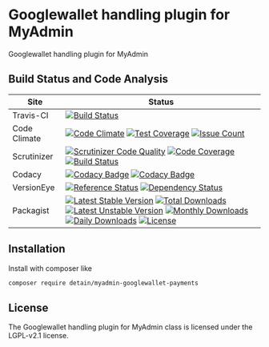 # Googlewallet handling plugin for MyAdmin

Googlewallet handling plugin for MyAdmin

## Build Status and Code Analysis

Site          | Status
--------------|---------------------------
Travis-CI     | [![Build Status](https://travis-ci.org/detain/myadmin-googlewallet-payments.svg?branch=master)](https://travis-ci.org/detain/myadmin-googlewallet-payments)
Code Climate  | [![Code Climate](https://codeclimate.com/github/detain/myadmin-googlewallet-payments/badges/gpa.svg)](https://codeclimate.com/github/detain/myadmin-googlewallet-payments) [![Test Coverage](https://codeclimate.com/github/detain/myadmin-googlewallet-payments/badges/coverage.svg)](https://codeclimate.com/github/detain/myadmin-googlewallet-payments/coverage) [![Issue Count](https://codeclimate.com/github/detain/myadmin-googlewallet-payments/badges/issue_count.svg)](https://codeclimate.com/github/detain/myadmin-googlewallet-payments)
Scrutinizer   | [![Scrutinizer Code Quality](https://scrutinizer-ci.com/g/myadmin-plugins/myadmin-googlewallet-payments/badges/quality-score.png?b=master)](https://scrutinizer-ci.com/g/myadmin-plugins/myadmin-googlewallet-payments/?branch=master) [![Code Coverage](https://scrutinizer-ci.com/g/myadmin-plugins/myadmin-googlewallet-payments/badges/coverage.png?b=master)](https://scrutinizer-ci.com/g/myadmin-plugins/myadmin-googlewallet-payments/?branch=master) [![Build Status](https://scrutinizer-ci.com/g/myadmin-plugins/myadmin-googlewallet-payments/badges/build.png?b=master)](https://scrutinizer-ci.com/g/myadmin-plugins/myadmin-googlewallet-payments/build-status/master)
Codacy        | [![Codacy Badge](https://api.codacy.com/project/badge/Grade/226251fc068f4fd5b4b4ef9a40011d06)](https://www.codacy.com/app/detain/myadmin-googlewallet-payments) [![Codacy Badge](https://api.codacy.com/project/badge/Coverage/25fa74eb74c947bf969602fcfe87e349)](https://www.codacy.com/app/detain/myadmin-googlewallet-payments?utm_source=github.com&utm_medium=referral&utm_content=detain/myadmin-googlewallet-payments&utm_campaign=Badge_Coverage)
VersionEye    | [![Reference Status](https://www.versioneye.com/php/detain:myadmin-googlewallet-payments/reference_badge.svg?style=flat)](https://www.versioneye.com/php/detain:myadmin-googlewallet-payments/references) [![Dependency Status](https://www.versioneye.com/user/projects/592f7318bafc5500414dfd2a/badge.svg?style=flat-square)](https://www.versioneye.com/user/projects/592f7318bafc5500414dfd2a)
Packagist     | [![Latest Stable Version](https://poser.pugx.org/detain/myadmin-googlewallet-payments/version)](https://packagist.org/packages/detain/myadmin-googlewallet-payments) [![Total Downloads](https://poser.pugx.org/detain/myadmin-googlewallet-payments/downloads)](https://packagist.org/packages/detain/myadmin-googlewallet-payments) [![Latest Unstable Version](https://poser.pugx.org/detain/myadmin-googlewallet-payments/v/unstable)](//packagist.org/packages/detain/myadmin-googlewallet-payments) [![Monthly Downloads](https://poser.pugx.org/detain/myadmin-googlewallet-payments/d/monthly)](https://packagist.org/packages/detain/myadmin-googlewallet-payments) [![Daily Downloads](https://poser.pugx.org/detain/myadmin-googlewallet-payments/d/daily)](https://packagist.org/packages/detain/myadmin-googlewallet-payments) [![License](https://poser.pugx.org/detain/myadmin-googlewallet-payments/license)](https://packagist.org/packages/detain/myadmin-googlewallet-payments)


## Installation

Install with composer like

```sh
composer require detain/myadmin-googlewallet-payments
```

## License

The Googlewallet handling plugin for MyAdmin class is licensed under the LGPL-v2.1 license.

